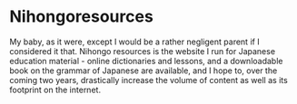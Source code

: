 # Nihongoresources

My baby, as it were, except I would be a rather negligent parent if I considered it that. Nihongo resources is the website I run for Japanese education material - online dictionaries and lessons, and a downloadable book on the grammar of Japanese are available, and I hope to, over the coming two years, drastically increase the volume of content as well as its footprint on the internet.
